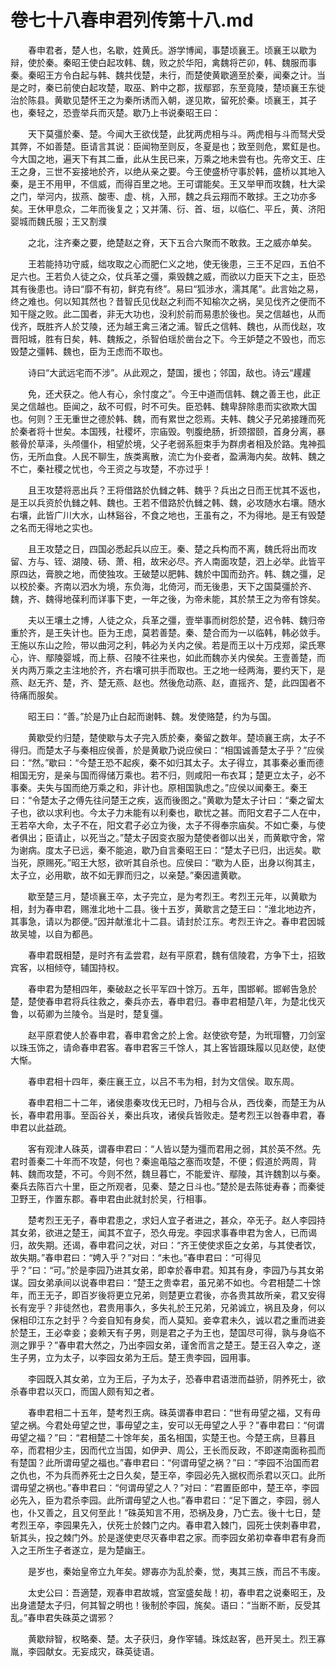 # 卷七十八春申君列传第十八.md

　　春申君者，楚人也，名歇，姓黄氏。游学博闻，事楚顷襄王。顷襄王以歇为辩，使於秦。秦昭王使白起攻韩、魏，败之於华阳，禽魏将芒卯，韩、魏服而事秦。秦昭王方令白起与韩、魏共伐楚，未行，而楚使黄歇適至於秦，闻秦之计。当是之时，秦已前使白起攻楚，取巫、黔中之郡，拔鄢郢，东至竟陵，楚顷襄王东徙治於陈县。黄歇见楚怀王之为秦所诱而入朝，遂见欺，留死於秦。顷襄王，其子也，秦轻之，恐壹举兵而灭楚。歇乃上书说秦昭王曰：

　　天下莫彊於秦、楚。今闻大王欲伐楚，此犹两虎相与斗。两虎相与斗而驽犬受其弊，不如善楚。臣请言其说：臣闻物至则反，冬夏是也；致至则危，累釭是也。今大国之地，遍天下有其二垂，此从生民已来，万乘之地未尝有也。先帝文王、庄王之身，三世不妄接地於齐，以绝从亲之要。今王使盛桥守事於韩，盛桥以其地入秦，是王不用甲，不信威，而得百里之地。王可谓能矣。王又举甲而攻魏，杜大梁之门，举河内，拔燕、酸枣、虚、桃，入邢，魏之兵云翔而不敢捄。王之功亦多矣。王休甲息众，二年而後复之；又并蒲、衍、首、垣，以临仁、平丘，黄、济阳婴城而魏氏服；王又割濮

　　之北，注齐秦之要，绝楚赵之脊，天下五合六聚而不敢救。王之威亦单矣。

　　王若能持功守威，绌攻取之心而肥仁义之地，使无後患，三王不足四，五伯不足六也。王若负人徒之众，仗兵革之彊，乘毁魏之威，而欲以力臣天下之主，臣恐其有後患也。诗曰“靡不有初，鲜克有终”。易曰“狐涉水，濡其尾”。此言始之易，终之难也。何以知其然也？昔智氏见伐赵之利而不知榆次之祸，吴见伐齐之便而不知干隧之败。此二国者，非无大功也，没利於前而易患於後也。吴之信越也，从而伐齐，既胜齐人於艾陵，还为越王禽三渚之浦。智氏之信韩、魏也，从而伐赵，攻晋阳城，胜有日矣，韩、魏叛之，杀智伯瑶於凿台之下。今王妒楚之不毁也，而忘毁楚之彊韩、魏也，臣为王虑而不取也。

　　诗曰“大武远宅而不涉”。从此观之，楚国，援也；邻国，敌也。诗云“趯趯

　　免，还犬获之。他人有心，余忖度之”。今王中道而信韩、魏之善王也，此正吴之信越也。臣闻之，敌不可假，时不可失。臣恐韩、魏卑辞除患而实欲欺大国也。何则？王无重世之德於韩、魏，而有累世之怨焉。夫韩、魏父子兄弟接踵而死於秦者将十世矣。本国残，社稷坏，宗庙毁。刳腹绝肠，折颈摺颐，首身分离，暴骸骨於草泽，头颅僵仆，相望於境，父子老弱系脰束手为群虏者相及於路。鬼神孤伤，无所血食。人民不聊生，族类离散，流亡为仆妾者，盈满海内矣。故韩、魏之不亡，秦社稷之忧也，今王资之与攻楚，不亦过乎！

　　且王攻楚将恶出兵？王将借路於仇雠之韩、魏乎？兵出之日而王忧其不返也，是王以兵资於仇雠之韩、魏也。王若不借路於仇雠之韩、魏，必攻随水右壤。随水右壤，此皆广川大水，山林谿谷，不食之地也，王虽有之，不为得地。是王有毁楚之名而无得地之实也。

　　且王攻楚之日，四国必悉起兵以应王。秦、楚之兵构而不离，魏氏将出而攻留、方与、铚、湖陵、砀、萧、相，故宋必尽。齐人南面攻楚，泗上必举。此皆平原四达，膏腴之地，而使独攻。王破楚以肥韩、魏於中国而劲齐。韩、魏之彊，足以校於秦。齐南以泗水为境，东负海，北倚河，而无後患，天下之国莫彊於齐、魏，齐、魏得地葆利而详事下吏，一年之後，为帝未能，其於禁王之为帝有馀矣。

　　夫以王壤土之博，人徒之众，兵革之彊，壹举事而树怨於楚，迟令韩、魏归帝重於齐，是王失计也。臣为王虑，莫若善楚。秦、楚合而为一以临韩，韩必敛手。王施以东山之险，带以曲河之利，韩必为关内之侯。若是而王以十万戍郑，梁氏寒心，许、鄢陵婴城，而上蔡、召陵不往来也，如此而魏亦关内侯矣。王壹善楚，而关内两万乘之主注地於齐，齐右壤可拱手而取也。王之地一经两海，要约天下，是燕、赵无齐、楚，齐、楚无燕、赵也。然後危动燕、赵，直摇齐、楚，此四国者不待痛而服矣。

　　昭王曰：“善。”於是乃止白起而谢韩、魏。发使赂楚，约为与国。

　　黄歇受约归楚，楚使歇与太子完入质於秦，秦留之数年。楚顷襄王病，太子不得归。而楚太子与秦相应侯善，於是黄歇乃说应侯曰：“相国诚善楚太子乎？”应侯曰：“然。”歇曰：“今楚王恐不起疾，秦不如归其太子。太子得立，其事秦必重而德相国无穷，是亲与国而得储万乘也。若不归，则咸阳一布衣耳；楚更立太子，必不事秦。夫失与国而绝万乘之和，非计也。原相国孰虑之。”应侯以闻秦王。秦王曰：“令楚太子之傅先往问楚王之疾，返而後图之。”黄歇为楚太子计曰：“秦之留太子也，欲以求利也。今太子力未能有以利秦也，歇忧之甚。而阳文君子二人在中，王若卒大命，太子不在，阳文君子必立为後，太子不得奉宗庙矣。不如亡秦，与使者俱出；臣请止，以死当之。”楚太子因变衣服为楚使者御以出关，而黄歇守舍，常为谢病。度太子已远，秦不能追，歇乃自言秦昭王曰：“楚太子已归，出远矣。歇当死，原赐死。”昭王大怒，欲听其自杀也。应侯曰：“歇为人臣，出身以徇其主，太子立，必用歇，故不如无罪而归之，以亲楚。”秦因遣黄歇。

　　歇至楚三月，楚顷襄王卒，太子完立，是为考烈王。考烈王元年，以黄歇为相，封为春申君，赐淮北地十二县。後十五岁，黄歇言之楚王曰：“淮北地边齐，其事急，请以为郡便。”因并献淮北十二县。请封於江东。考烈王许之。春申君因城故吴墟，以自为都邑。

　　春申君既相楚，是时齐有孟尝君，赵有平原君，魏有信陵君，方争下士，招致宾客，以相倾夺，辅国持权。

　　春申君为楚相四年，秦破赵之长平军四十馀万。五年，围邯郸。邯郸告急於楚，楚使春申君将兵往救之，秦兵亦去，春申君归。春申君相楚八年，为楚北伐灭鲁，以荀卿为兰陵令。当是时，楚复彊。

　　赵平原君使人於春申君，春申君舍之於上舍。赵使欲夸楚，为玳瑁簪，刀剑室以珠玉饰之，请命春申君客。春申君客三千馀人，其上客皆蹑珠履以见赵使，赵使大惭。

　　春申君相十四年，秦庄襄王立，以吕不韦为相，封为文信侯。取东周。

　　春申君相二十二年，诸侯患秦攻伐无已时，乃相与合从，西伐秦，而楚王为从长，春申君用事。至函谷关，秦出兵攻，诸侯兵皆败走。楚考烈王以咎春申君，春申君以此益疏。

　　客有观津人硃英，谓春申君曰：“人皆以楚为彊而君用之弱，其於英不然。先君时善秦二十年而不攻楚，何也？秦逾黾隘之塞而攻楚，不便；假道於两周，背韩、魏而攻楚，不可。今则不然，魏旦暮亡，不能爱许、鄢陵，其许魏割以与秦。秦兵去陈百六十里，臣之所观者，见秦、楚之日斗也。”楚於是去陈徙寿春；而秦徙卫野王，作置东郡。春申君由此就封於吴，行相事。

　　楚考烈王无子，春申君患之，求妇人宜子者进之，甚众，卒无子。赵人李园持其女弟，欲进之楚王，闻其不宜子，恐久毋宠。李园求事春申君为舍人，已而谒归，故失期。还谒，春申君问之状，对曰：“齐王使使求臣之女弟，与其使者饮，故失期。”春申君曰：“娉入乎？”对曰：“未也。”春申君曰：“可得见乎？”曰：“可。”於是李园乃进其女弟，即幸於春申君。知其有身，李园乃与其女弟谋。园女弟承间以说春申君曰：“楚王之贵幸君，虽兄弟不如也。今君相楚二十馀年，而王无子，即百岁後将更立兄弟，则楚更立君後，亦各贵其故所亲，君又安得长有宠乎？非徒然也，君贵用事久，多失礼於王兄弟，兄弟诚立，祸且及身，何以保相印江东之封乎？今妾自知有身矣，而人莫知。妾幸君未久，诚以君之重而进妾於楚王，王必幸妾；妾赖天有子男，则是君之子为王也，楚国尽可得，孰与身临不测之罪乎？”春申君大然之，乃出李园女弟，谨舍而言之楚王。楚王召入幸之，遂生子男，立为太子，以李园女弟为王后。楚王贵李园，园用事。

　　李园既入其女弟，立为王后，子为太子，恐春申君语泄而益骄，阴养死士，欲杀春申君以灭口，而国人颇有知之者。

　　春申君相二十五年，楚考烈王病。硃英谓春申君曰：“世有毋望之福，又有毋望之祸。今君处毋望之世，事毋望之主，安可以无毋望之人乎？”春申君曰：“何谓毋望之福？”曰：“君相楚二十馀年矣，虽名相国，实楚王也。今楚王病，旦暮且卒，而君相少主，因而代立当国，如伊尹、周公，王长而反政，不即遂南面称孤而有楚国？此所谓毋望之福也。”春申君曰：“何谓毋望之祸？”曰：“李园不治国而君之仇也，不为兵而养死士之日久矣，楚王卒，李园必先入据权而杀君以灭口。此所谓毋望之祸也。”春申君曰：“何谓毋望之人？”对曰：“君置臣郎中，楚王卒，李园必先入，臣为君杀李园。此所谓毋望之人也。”春申君曰：“足下置之，李园，弱人也，仆又善之，且又何至此！”硃英知言不用，恐祸及身，乃亡去。後十七日，楚考烈王卒，李园果先入，伏死士於棘门之内。春申君入棘门，园死士侠刺春申君，斩其头，投之棘门外。於是遂使吏尽灭春申君之家。而李园女弟初幸春申君有身而入之王所生子者遂立，是为楚幽王。

　　是岁也，秦始皇帝立九年矣。嫪毐亦为乱於秦，觉，夷其三族，而吕不韦废。

　　太史公曰：吾適楚，观春申君故城，宫室盛矣哉！初，春申君之说秦昭王，及出身遣楚太子归，何其智之明也！後制於李园，旄矣。语曰：“当断不断，反受其乱。”春申君失硃英之谓邪？

　　黄歇辩智，权略秦、楚。太子获归，身作宰辅。珠炫赵客，邑开吴土。烈王寡胤，李园献女。无妄成灾，硃英徒语。